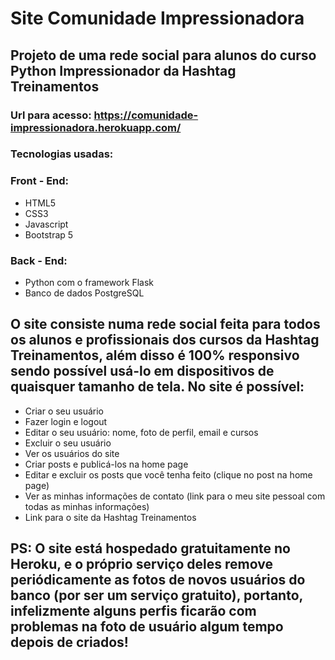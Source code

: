 # Site Comunidade Impressionadora
## Projeto de uma rede social para alunos do curso Python Impressionador da Hashtag Treinamentos

### Url para acesso: https://comunidade-impressionadora.herokuapp.com/

### Tecnologias usadas:
### Front - End:
- HTML5
- CSS3
- Javascript
- Bootstrap 5
### Back - End:
- Python com o framework Flask
- Banco de dados PostgreSQL

## O site consiste numa rede social feita para todos os alunos e profissionais dos cursos da Hashtag Treinamentos, além disso é 100% responsivo sendo possível usá-lo em dispositivos de quaisquer tamanho de tela. No site é possível:
- Criar o seu usuário
- Fazer login e logout
- Editar o seu usuário: nome, foto de perfil, email e cursos
- Excluir o seu usuário
- Ver os usuários do site
- Criar posts e publicá-los na home page
- Editar e excluir os posts que você tenha feito (clique no post na home page)
- Ver as minhas informações de contato (link para o meu site pessoal com todas as minhas informações)
- Link para o site da Hashtag Treinamentos
## PS: O site está hospedado gratuitamente no Heroku, e o próprio serviço deles remove periódicamente as fotos de novos usuários do banco (por ser um serviço gratuito), portanto, infelizmente alguns perfis ficarão com problemas na foto de usuário algum tempo depois de criados!
